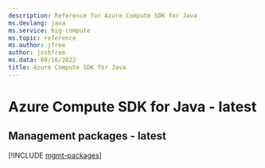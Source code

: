 ```yaml
---
description: Reference for Azure Compute SDK for Java
ms.devlang: java
ms.service: big-compute
ms.topic: reference
ms.author: jfree
author: joshfree
ms.data: 09/16/2022
title: Azure Compute SDK for Java
---
```

# Azure Compute SDK for Java - latest

## Management packages - latest
[!INCLUDE [mgmt-packages](compute-mgmt-index.md)]